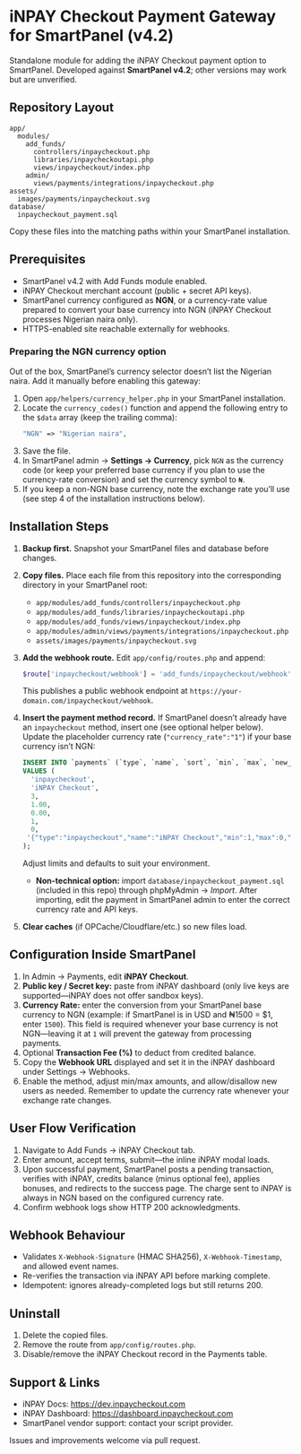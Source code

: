 # iNPAY Checkout Payment Gateway for SmartPanel (v4.2)

Standalone module for adding the iNPAY Checkout payment option to SmartPanel. Developed against **SmartPanel v4.2**; other versions may work but are unverified.

## Repository Layout

```
app/
  modules/
    add_funds/
      controllers/inpaycheckout.php
      libraries/inpaycheckoutapi.php
      views/inpaycheckout/index.php
    admin/
      views/payments/integrations/inpaycheckout.php
assets/
  images/payments/inpaycheckout.svg
database/
  inpaycheckout_payment.sql
```

Copy these files into the matching paths within your SmartPanel installation.

## Prerequisites

- SmartPanel v4.2 with Add Funds module enabled.
- iNPAY Checkout merchant account (public + secret API keys).
- SmartPanel currency configured as **NGN**, or a currency-rate value prepared to convert your base currency into NGN (iNPAY Checkout processes Nigerian naira only).
- HTTPS-enabled site reachable externally for webhooks.

### Preparing the NGN currency option

Out of the box, SmartPanel’s currency selector doesn’t list the Nigerian naira. Add it manually before enabling this gateway:

1. Open `app/helpers/currency_helper.php` in your SmartPanel installation.
2. Locate the `currency_codes()` function and append the following entry to the `$data` array (keep the trailing comma):
   ```php
   "NGN" => "Nigerian naira",
   ```
3. Save the file.
4. In SmartPanel admin → **Settings → Currency**, pick `NGN` as the currency code (or keep your preferred base currency if you plan to use the currency-rate conversion) and set the currency symbol to `₦`.
5. If you keep a non-NGN base currency, note the exchange rate you’ll use (see step 4 of the installation instructions below).

## Installation Steps

1. **Backup first.** Snapshot your SmartPanel files and database before changes.

2. **Copy files.** Place each file from this repository into the corresponding directory in your SmartPanel root:
   - `app/modules/add_funds/controllers/inpaycheckout.php`
   - `app/modules/add_funds/libraries/inpaycheckoutapi.php`
   - `app/modules/add_funds/views/inpaycheckout/index.php`
   - `app/modules/admin/views/payments/integrations/inpaycheckout.php`
   - `assets/images/payments/inpaycheckout.svg`

3. **Add the webhook route.** Edit `app/config/routes.php` and append:
   ```php
   $route['inpaycheckout/webhook'] = 'add_funds/inpaycheckout/webhook';
   ```
   This publishes a public webhook endpoint at `https://your-domain.com/inpaycheckout/webhook`.

4. **Insert the payment method record.** If SmartPanel doesn’t already have an `inpaycheckout` method, insert one (see optional helper below). Update the placeholder currency rate (`"currency_rate":"1"`) if your base currency isn’t NGN:
   ```sql
   INSERT INTO `payments` (`type`, `name`, `sort`, `min`, `max`, `new_users`, `status`, `params`)
   VALUES (
     'inpaycheckout',
     'iNPAY Checkout',
     3,
     1.00,
     0.00,
     1,
     0,
    '{"type":"inpaycheckout","name":"iNPAY Checkout","min":1,"max":0,"new_users":1,"status":0,"option":{"public_key":"","secret_key":"","tnx_fee":"0","currency_rate":"1"}}'
   );
   ```
   Adjust limits and defaults to suit your environment.
   - **Non-technical option:** import `database/inpaycheckout_payment.sql` (included in this repo) through phpMyAdmin → *Import*. After importing, edit the payment in SmartPanel admin to enter the correct currency rate and API keys.
   
5. **Clear caches** (if OPCache/Cloudflare/etc.) so new files load.

## Configuration Inside SmartPanel

1. In Admin → Payments, edit **iNPAY Checkout**.
2. **Public key / Secret key:** paste from iNPAY dashboard (only live keys are supported—iNPAY does not offer sandbox keys).
3. **Currency Rate:** enter the conversion from your SmartPanel base currency to NGN (example: if SmartPanel is in USD and ₦1500 = $1, enter `1500`). This field is required whenever your base currency is not NGN—leaving it at `1` will prevent the gateway from processing payments.
4. Optional **Transaction Fee (%)** to deduct from credited balance.
5. Copy the **Webhook URL** displayed and set it in the iNPAY dashboard under Settings → Webhooks.
6. Enable the method, adjust min/max amounts, and allow/disallow new users as needed. Remember to update the currency rate whenever your exchange rate changes.

## User Flow Verification

1. Navigate to Add Funds → iNPAY Checkout tab.
2. Enter amount, accept terms, submit—the inline iNPAY modal loads.
3. Upon successful payment, SmartPanel posts a pending transaction, verifies with iNPAY, credits balance (minus optional fee), applies bonuses, and redirects to the success page.
   The charge sent to iNPAY is always in NGN based on the configured currency rate.
4. Confirm webhook logs show HTTP 200 acknowledgments.

## Webhook Behaviour

- Validates `X-Webhook-Signature` (HMAC SHA256), `X-Webhook-Timestamp`, and allowed event names.
- Re-verifies the transaction via iNPAY API before marking complete.
- Idempotent: ignores already-completed logs but still returns 200.

## Uninstall

1. Delete the copied files.
2. Remove the route from `app/config/routes.php`.
3. Disable/remove the iNPAY Checkout record in the Payments table.

## Support & Links

- iNPAY Docs: https://dev.inpaycheckout.com
- iNPAY Dashboard: https://dashboard.inpaycheckout.com
- SmartPanel vendor support: contact your script provider.

Issues and improvements welcome via pull request.
